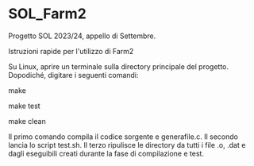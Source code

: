 # SOL_Farm2
Progetto SOL 2023/24, appello di Settembre.

Istruzioni rapide per l'utilizzo di Farm2

Su Linux, aprire un terminale sulla directory principale del progetto. Dopodiché, digitare i seguenti comandi:

make

make test

make clean

Il primo comando compila il codice sorgente e generafile.c. Il secondo lancia lo script test.sh. Il terzo ripulisce le directory da tutti i file .o, .dat e dagli eseguibili creati durante la fase di compilazione e test.
